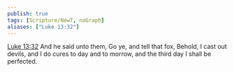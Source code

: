 ```yaml
---
publish: true
tags: [Scripture/NewT, noGraph]
aliases: ["Luke 13:32"]
---
```

[Luke 13:32](https://churchofjesuschrist.org/study/scriptures/nt/luke/13?lang=eng&id=p32#p32) And he said unto them, Go ye, and tell that fox, Behold, I cast out devils, and I do cures to day and to morrow, and the third day I shall be perfected.
